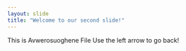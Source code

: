 ```yaml
---
layout: slide
title: "Welcome to our second slide!"
---
```


This is Avwerosuoghene File
Use the left arrow to go back!
